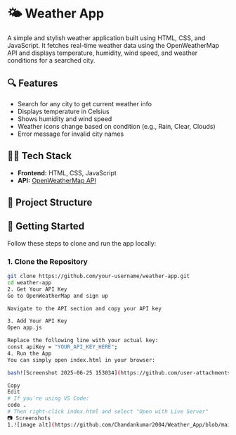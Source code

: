 # 🌤️ Weather App

A simple and stylish weather application built using HTML, CSS, and JavaScript. It fetches real-time weather data using the OpenWeatherMap API and displays temperature, humidity, wind speed, and weather conditions for a searched city.

## 🔍 Features

- Search for any city to get current weather info
- Displays temperature in Celsius
- Shows humidity and wind speed
- Weather icons change based on condition (e.g., Rain, Clear, Clouds)
- Error message for invalid city names

## 🧑‍💻 Tech Stack

- **Frontend:** HTML, CSS, JavaScript
- **API:** [OpenWeatherMap API](https://openweathermap.org/api)

## 📁 Project Structure


## 🚀 Getting Started

Follow these steps to clone and run the app locally:

### 1. Clone the Repository

```bash
git clone https://github.com/your-username/weather-app.git
cd weather-app
2. Get Your API Key
Go to OpenWeatherMap and sign up

Navigate to the API section and copy your API key

3. Add Your API Key
Open app.js

Replace the following line with your actual key:
const apiKey = "YOUR_API_KEY_HERE";
4. Run the App
You can simply open index.html in your browser:

bash![Screenshot 2025-06-25 153034](https://github.com/user-attachments/assets/a79d1d20-226d-4225-bbad-fbfc85e3772e)

Copy
Edit
# If you're using VS Code:
code .
# Then right-click index.html and select "Open with Live Server"
📷 Screenshots
1.![image alt](https://github.com/Chandankumar2004/Weather_App/blob/main/Screenshot%202025-06-25%20153034.png?raw=true)

